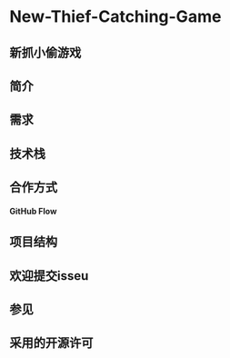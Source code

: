 # New-Thief-Catching-Game
## 新抓小偷游戏
## 简介
## 需求
## 技术栈
## 合作方式
#### GitHub Flow
## 项目结构
## 欢迎提交isseu
## 参见
## 采用的开源许可